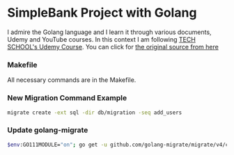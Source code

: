 # SimpleBank Project with Golang

I admire the Golang language and I learn it through various documents, Udemy and YouTube courses. In this context I am following [TECH SCHOOL's Udemy Course](https://www.udemy.com/course/backend-master-class-golang-postgresql-kubernetes). You can click for [the original source from here](https://github.com/techschool/simplebank)

### Makefile

All necessary commands are in the Makefile.

### New Migration Command Example

```bash
migrate create -ext sql -dir db/migration -seq add_users
```

### Update golang-migrate

```bash
$env:GO111MODULE="on"; go get -u github.com/golang-migrate/migrate/v4/cmd/migrate
```
